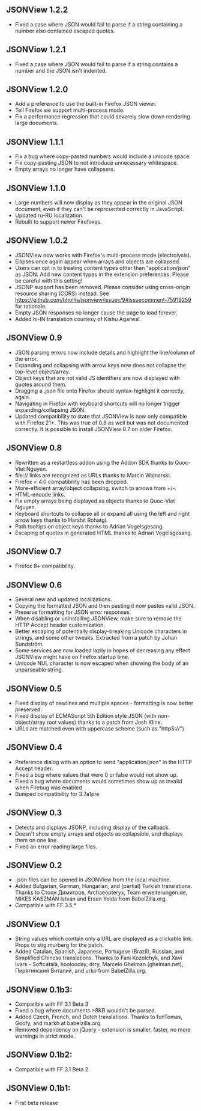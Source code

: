 JSONView 1.2.2
---
* Fixed a case where JSON would fail to parse if a string containing a number also contained escaped quotes.

JSONView 1.2.1
---
* Fixed a case where JSON would fail to parse if a string contains a number and the JSON isn't indented.

JSONView 1.2.0
---
* Add a preference to use the built-in Firefox JSON viewer.
* Tell Firefox we support multi-process mode.
* Fix a performance regression that could severely slow down rendering large documents.

JSONView 1.1.1
---
* Fix a bug where copy-pasted numbers would include a unicode space.
* Fix copy-pasting JSON to not introduce unnecessary whitespace.
* Empty arrays no longer have collapsers.

JSONView 1.1.0
---
* Large numbers will now display as they appear in the original JSON document, even if they can't be represented correctly in JavaScript.
* Updated ru-RU localization.
* Rebuilt to support newer Firefoxes.


JSONView 1.0.2
---
* JSONView now works with Firefox's multi-process mode (electrolysis).
* Ellipses once again appear when arrays and objects are collapsed.
* Users can opt in to treating content types other than "application/json" as JSON. Add new content types in the extension preferences. Please be careful with this setting!
* JSONP support has been removed. Please consider using cross-origin resource sharing (CORS) instead. See https://github.com/bhollis/jsonview/issues/9#issuecomment-75919259 for rationale.
* Empty JSON responses no longer cause the page to load forever.
* Added hi-IN translation courtesy of Kishu Agarwal.

JSONView 0.9
---
* JSON parsing errors now include details and highlight the line/column of the error.
* Expanding and collapsing with arrow keys now does not collapse the top-level object/array.
* Object keys that are not valid JS identifiers are now displayed with quotes around them.
* Dragging a .json file onto Firefox should syntax-highlight it correctly, again.
* Navigating in Firefox with keyboard shortcuts will no longer trigger expanding/collapsing JSON.
* Updated compatibility to state that JSONView is now only compatible with Firefox 21+. This was true of 0.8 as well but was not documented correctly. It is possible to install JSONView 0.7 on older Firefox.

JSONView 0.8
---
* Rewritten as a restartless addon using the Addon SDK thanks to Quoc-Viet Nguyen.
* file:// links are recognized as URLs thanks to Marcin Wojnarski.
* Firefox < 4.0 compatibility has been dropped.
* More-efficient array/object collapsing, switch to arrows from +/-.
* HTML-encode links.
* Fix empty arrays being displayed as objects thanks to Quoc-Viet Nguyen.
* Keyboard shortcuts to collapse all or expand all using the left and right arrow keys thanks to Harshit Rohatgi.
* Path tooltips on object keys thanks to Adrian Vogelsgesang.
* Escaping of quotes in generated HTML thanks to Adrian Vogelsgesang.

JSONView 0.7
---

* Firefox 8+ compatibility.

JSONView 0.6
---

* Several new and updated localizations.
* Copying the formatted JSON and then pasting it now pastes valid JSON.
* Preserve formatting for JSON error responses.
* When disabling or uninstalling JSONView, make sure to remove the HTTP Accept header customization.
* Better escaping of potentially display-breaking Unicode characters in strings, and some other tweaks. Extracted from a patch by Johan Sundström.
* Some services are now loaded lazily in hopes of decreasing any effect JSONView might have on Firefox startup time.
* Unicode NUL character is now escaped when showing the body of an unparseable string.

JSONView 0.5
---

* Fixed display of newlines and multiple spaces - formatting is now better preserved.
* Fixed display of ECMAScript 5th Edition style JSON (with non-object/array root values) thanks to a patch from Josh Kline.
* URLs are matched even with uppercase scheme (such as "httpS://")

JSONView 0.4
---

* Preference dialog with an option to send "application/json" in the HTTP Accept header.
* Fixed a bug where values that were 0 or false would not show up.
* Fixed a bug where documents would sometimes show up as invalid when Firebug was enabled
* Bumped compatibility for 3.7a1pre

JSONView 0.3
---

* Detects and displays JSONP, including display of the callback.
* Doesn't show empty arrays and objects as collapsible, and displays them on one line.
* Fixed an error reading large files.

JSONView 0.2
---

* .json files can be opened in JSONView from the local machine.
* Added Bulgarian, German, Hungarian, and (partial) Turkish translations. Thanks to
	Стоян Димитров, Archaeopteryx, Team erweiterungen.de, MIKES KASZMÁN István and Ersen Yolda from BabelZilla.org.
* Compatible with FF 3.5.*

JSONView 0.1
---

* String values which contain only a URL are displayed as a clickable link. Props to stig.murberg for the patch.
* Added Catalan, Spanish, Japanese, Portugese (Brazil), Russian, and Simplified Chinese translations. Thanks to
	Fani Kozolchyk, and Xavi Ivars - Softcatalà, hoolooday, drry, Marcelo Ghelman (ghelman.net), Пирятинский Виталий,
	and urko from BabelZilla.org.

JSONView 0.1b3:
---

* Compatible with FF 3.1 Beta 3
* Fixed a bug where documents >8KB wouldn't be parsed.
* Added Czech, French, and Dutch translations. Thanks to funTomas, Goofy, and markh at babelzilla.org.
* Removed dependency on jQuery - extension is smaller, faster, no more warnings in strict mode.

JSONView 0.1b2:
---

* Compatible with FF 3.1 Beta 2

JSONView 0.1b1:
---

* First beta release
